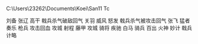 C:\Users\23262\Documents\Koei\San11 Tc

 刘备 张辽 高干 戟兵杀气破敌回气
 关羽 威风 怒发 戟兵杀气被攻击回气
 张飞 猛者 奏乐 枪兵 攻击回血
 攻城 射程 藤甲 攻城
 骑将 疾驰 白马 骑兵
 百出 火神 妙计 戟兵计略

